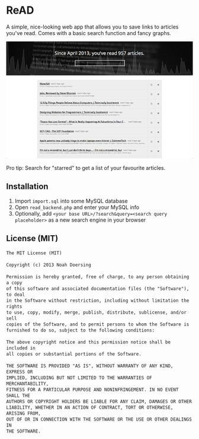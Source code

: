 # ReAD

A simple, nice-looking web app that allows you to save links to articles you've read. Comes with a basic search function and fancy graphs.

![screenshot](https://github.com/doersino/ReAD/raw/master/static/screenshot-720px.png)

Pro tip: Search for "starred" to get a list of your favourite articles.

## Installation
1. Import `import.sql` into some MySQL database
2. Open `read_backend.php` and enter your MySQL info
3. Optionally, add `<your base URL>/?search&query=<search query placeholder>` as a new search engine in your browser

## License (MIT)
```
The MIT License (MIT)

Copyright (c) 2013 Noah Doersing

Permission is hereby granted, free of charge, to any person obtaining a copy
of this software and associated documentation files (the "Software"), to deal
in the Software without restriction, including without limitation the rights
to use, copy, modify, merge, publish, distribute, sublicense, and/or sell
copies of the Software, and to permit persons to whom the Software is
furnished to do so, subject to the following conditions:

The above copyright notice and this permission notice shall be included in
all copies or substantial portions of the Software.

THE SOFTWARE IS PROVIDED "AS IS", WITHOUT WARRANTY OF ANY KIND, EXPRESS OR
IMPLIED, INCLUDING BUT NOT LIMITED TO THE WARRANTIES OF MERCHANTABILITY,
FITNESS FOR A PARTICULAR PURPOSE AND NONINFRINGEMENT. IN NO EVENT SHALL THE
AUTHORS OR COPYRIGHT HOLDERS BE LIABLE FOR ANY CLAIM, DAMAGES OR OTHER
LIABILITY, WHETHER IN AN ACTION OF CONTRACT, TORT OR OTHERWISE, ARISING FROM,
OUT OF OR IN CONNECTION WITH THE SOFTWARE OR THE USE OR OTHER DEALINGS IN
THE SOFTWARE.
```